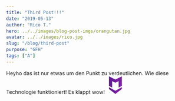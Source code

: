 ```yaml
---
title: "Third Post!!!"
date: "2019-05-13"
author: "Rico T."
hero: ../../images/blog-post-imgs/orangutan.jpg
avatar: ../../images/rico.jpg
slug: "/blog/third-post"
purpose: "GFH"
tags: ["A"]
---
```


Heyho das ist nur etwas um den Punkt zu verdeutlichen. Wie diese Technologie funktioniert! Es klappt wow!
![alt text](https://github.com/adam-p/markdown-here/raw/master/src/common/images/icon48.png "Logo Title Text 1")
